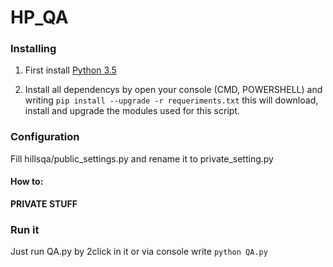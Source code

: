# HP_QA

### Installing
1. First install [Python 3.5](https://www.python.org/downloads/)

2. Install all dependencys by open your console (CMD, POWERSHELL) and writing `pip install --upgrade -r requeriments.txt` this will download, install and upgrade the modules used for this script.

### Configuration
Fill hillsqa/public\_settings.py and rename it to private_setting.py

#### How to:
**PRIVATE STUFF**

### Run it
Just run QA.py by 2click in it or via console write `python QA.py`

